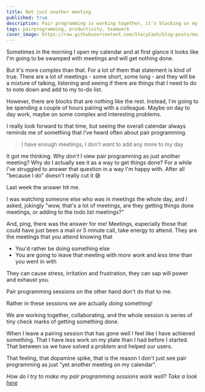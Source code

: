 ```yaml
---
title: Not just another meeting
published: true
description: Pair programming is working together, it's blocking on my calendar, so why don't I think that it's yet another meeting taking up my time
tags: pairprogramming, productivity, teamwork
cover_image: https://raw.githubusercontent.com/StacyCash/blog-posts/main/general/2021/not-just-another-meeting/cover-imaqge.jpg
---
```


Sometimes in the morning I open my calendar and at first glance it looks like I'm going to be swamped with meetings and will get nothing done.

But it's more complex than that. For a lot of them that statement is kind of true. There are a lot of meetings - some short, some long - and they will be a mixture of talking, listening and seeing if there are things that I need to do to note down and add to my to-do list.

However, there are blocks that are nothing like the rest. Instead, I'm going to be spending a couple of hours pairing with a colleague. Maybe on day to day work, maybe on some complex and interesting problems.

I really look forward to that time, but seeing the overall calendar always reminds me of something that I've heard often about pair programming.

> I have enough meetings, I don't want to add any more to my day

It got me thinking. Why *don't* I view pair programming as just another meeting? Why do I actually see it as a way to get things done? For a while I've struggled to answer that question in a way I'm happy with. After all "because I do" doesn't really cut it 😅

Last week the answer hit me.

I was watching someone else who was in meetings the whole day, and I asked, jokingly "wow, that's a lot of meetings, are they getting things done meetings, or adding to the todo list meetings?"

And, ping, there was the answer for me! Meetings, especially those that could have just been a mail or 5 minute call, take energy to attend. They are the meetings that you attend knowing that

* You'd rather be doing something else
* You are going to leave that meeting with *more work* and *less time* than you went in with

They can cause stress, irritation and frustration, they can sap will power and exhaust you.

Pair programming sessions on the other hand don't do that to me.

Rather in these sessions we are actually *doing* something!

We are working together, collaborating, and the whole session is series of tiny check marks of getting something done.

When I leave a pairing session that has gone well I feel like I have achieved something. That I have less work on my plate than I had before I started. That between us we have solved a problem and helped our users.

That feeling, that dopamine spike, that is the reason I don't just see pair programming as just "yet another meeting on my calendar".

*How do I try to make my pair programming sessions work well? Take a look [here](https://dev.to/stacy_cash/how-to-get-the-most-from-pairing-19o8)*